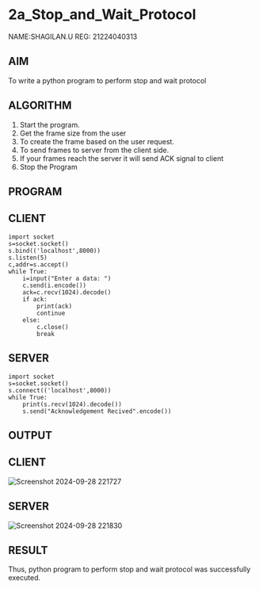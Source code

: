 # 2a_Stop_and_Wait_Protocol
NAME:SHAGILAN.U
REG: 21224040313
## AIM 
To write a python program to perform stop and wait protocol
## ALGORITHM
1. Start the program.
2. Get the frame size from the user
3. To create the frame based on the user request.
4. To send frames to server from the client side.
5. If your frames reach the server it will send ACK signal to client
6. Stop the Program
## PROGRAM
## CLIENT
```
import socket
s=socket.socket()
s.bind(('localhost',8000))
s.listen(5)
c,addr=s.accept()
while True:
    i=input("Enter a data: ")
    c.send(i.encode())
    ack=c.recv(1024).decode()
    if ack:
        print(ack)
        continue
    else:
        c.close()
        break
```

## SERVER
```
import socket
s=socket.socket()
s.connect(('localhost',8000))
while True:
    print(s.recv(1024).decode())
    s.send("Acknowledgement Recived".encode())
```

## OUTPUT
## CLIENT 
![Screenshot 2024-09-28 221727](https://github.com/user-attachments/assets/6c6a7cac-1050-4b69-bd07-f725930393a0)

## SERVER
![Screenshot 2024-09-28 221830](https://github.com/user-attachments/assets/c42976f7-c6bb-4a55-97b9-79a40226cc67)

## RESULT
Thus, python program to perform stop and wait protocol was successfully executed.
